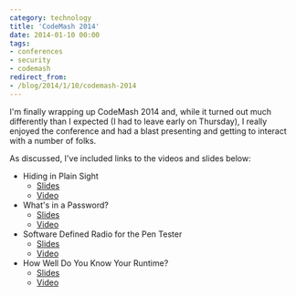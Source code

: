 ```yaml
---
category: technology
title: 'CodeMash 2014'
date: 2014-01-10 00:00
tags:
- conferences
- security
- codemash
redirect_from:
- /blog/2014/1/10/codemash-2014
---
```


I'm finally wrapping up CodeMash 2014 and, while it turned out much differently than I expected (I had to leave early on Thursday), I really enjoyed the conference and had a blast presenting and getting to interact with a number of folks.

As discussed, I've included links to the videos and slides below:

* Hiding in Plain Sight
  * [Slides](http://www.slideshare.net/rgillen/hiding-in-plain-sight)
  * [Video](https://vimeo.com/83866906)
* What's in a Password?
  * [Slides](http://www.slideshare.net/rgillen/so-whats-in-a-password)
  * [Video](https://vimeo.com/83897348)
* Software Defined Radio for the Pen Tester
  * [Slides](http://www.slideshare.net/rgillen/software-defined-radio-and-the-hacker)
  * [Video](https://vimeo.com/83853243)
* How Well Do You Know Your Runtime?
  * [Slides](http://www.slideshare.net/rgillen/how-well-do-you-know-your-runtime)
  * [Video](https://vimeo.com/83879067)
